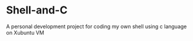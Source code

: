 # Shell-and-C

A personal development project for coding my own shell using c language on Xubuntu VM

